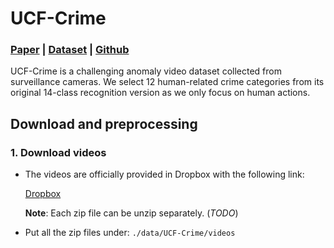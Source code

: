 # UCF-Crime

### [Paper](https://openaccess.thecvf.com/content_cvpr_2018/papers/Sultani_Real-World_Anomaly_Detection_CVPR_2018_paper.pdf) | [Dataset](https://www.crcv.ucf.edu/projects/real-world/) | [Github](https://github.com/WaqasSultani/AnomalyDetectionCVPR2018)

UCF-Crime is a challenging anomaly video dataset collected from surveillance cameras. We select 12 human-related crime categories from its original 14-class recognition version as we only focus on human actions.

## Download and preprocessing

### 1. Download videos

- The videos are officially provided in Dropbox with the following link:

    [Dropbox](https://www.dropbox.com/sh/75v5ehq4cdg5g5g/AABvnJSwZI7zXb8_myBA0CLHa?dl=0)

    **Note**: Each zip file can be unzip separately. (*TODO*)


- Put all the zip files under:  `./data/UCF-Crime/videos`
